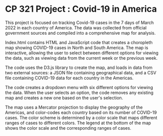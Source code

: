 # CP 321 Project : Covid-19 in America
This project is focused on tracking Covid-19 cases in the 7 days of March 2022 in each country of America. The data was collected from official government sources and compiled into a comprehensive map for analysis.

Index.html contains HTML and JavaScript code that creates a choropleth map showing COVID-19 cases in North and South America. The map is interactive, allowing the user to select between different options for viewing the data, such as viewing data from the current week or the previous week.

The code uses the D3.js library to create the map, and loads in data from two external sources: a JSON file containing geographical data, and a CSV file containing COVID-19 data for each country in the Americas.

The code creates a dropdown menu with six different options for viewing the data. When the user selects an option, the code removes any existing map and creates a new one based on the user's selection.

The map uses a Mercator projection to display the geography of the Americas, and color-codes each country based on its number of COVID-19 cases. The color scheme is determined by a color scale that maps different ranges of cases to different colors. The legend at the bottom of the map shows the color scale and the corresponding ranges of cases.
